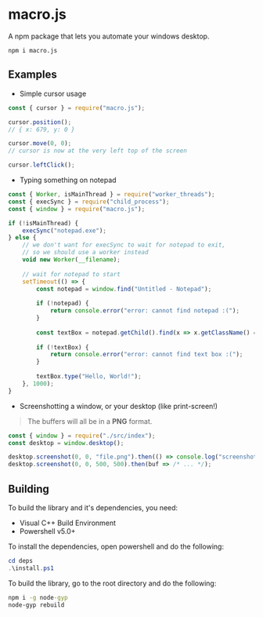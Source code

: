 # macro.js
A npm package that lets you automate your windows desktop.
```
npm i macro.js
```

## Examples
- Simple cursor usage
```js
const { cursor } = require("macro.js");

cursor.position();
// { x: 679, y: 0 }

cursor.move(0, 0);
// cursor is now at the very left top of the screen

cursor.leftClick();
```
- Typing something on notepad
```js
const { Worker, isMainThread } = require("worker_threads");
const { execSync } = require("child_process");
const { window } = require("macro.js");

if (!isMainThread) {
    execSync("notepad.exe");
} else {
    // we don't want for execSync to wait for notepad to exit,
    // so we should use a worker instead
    void new Worker(__filename);
    
    // wait for notepad to start
    setTimeout(() => {
        const notepad = window.find("Untitled - Notepad");
        
        if (!notepad) {
            return console.error("error: cannot find notepad :(");
        }
        
        const textBox = notepad.getChild().find(x => x.getClassName() === "Edit");
        
        if (!textBox) {
            return console.error("error: cannot find text box :(");
        }
        
        textBox.type("Hello, World!");
    }, 1000);
}
```
- Screenshotting a window, or your desktop (like print-screen!)
> The buffers will all be in a **PNG** format.
```js
const { window } = require("./src/index");
const desktop = window.desktop();

desktop.screenshot(0, 0, "file.png").then(() => console.log("screenshotted!"));
desktop.screenshot(0, 0, 500, 500).then(buf => /* ... */);
```
## Building
To build the library and it's dependencies, you need:

- Visual C++ Build Environment
- Powershell v5.0+

To install the dependencies, open powershell and do the following:
```ps1
cd deps
.\install.ps1
```
To build the library, go to the root directory and do the following:
```bat
npm i -g node-gyp
node-gyp rebuild
```